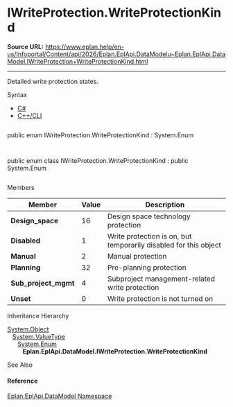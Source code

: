 # IWriteProtection.WriteProtectionKind

**Source URL:** https://www.eplan.help/en-us/Infoportal/Content/api/2026/Eplan.EplApi.DataModelu~Eplan.EplApi.DataModel.IWriteProtection+WriteProtectionKind.html

---

Detailed write protection states.

Syntax

- [C#](#i-syntax-CS)
- [C++/CLI](#i-syntax-CPP2005)

```
```
public enum IWriteProtection.WriteProtectionKind : System.Enum
```
```

```
```
public enum class IWriteProtection.WriteProtectionKind : public System.Enum
```
```

Members

| Member | Value | Description |
| --- | --- | --- |
| **Design\_space** | 16 | Design space technology protection |
| **Disabled** | 1 | Write protection is on, but temporarily disabled for this object |
| **Manual** | 2 | Manual protection |
| **Planning** | 32 | Pre-planning protection |
| **Sub\_project\_mgmt** | 4 | Subproject management-related write protection |
| **Unset** | 0 | Write protection is not turned on |

Inheritance Hierarchy

[System.Object](#)  
   [System.ValueType](#)  
      [System.Enum](#)  
         **Eplan.EplApi.DataModel.IWriteProtection.WriteProtectionKind**

See Also

#### Reference

[Eplan.EplApi.DataModel Namespace](Eplan.EplApi.DataModelu~Eplan.EplApi.DataModel_namespace.html)